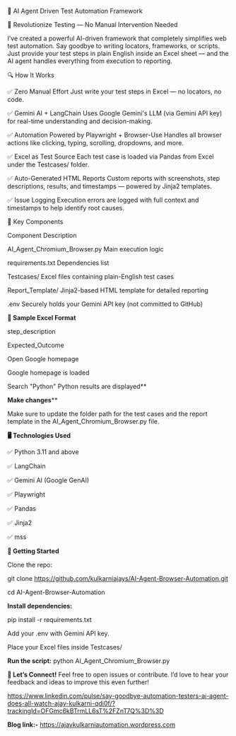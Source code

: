 🧠 AI Agent Driven Test Automation Framework

🚀 Revolutionize Testing — No Manual Intervention Needed

I’ve created a powerful AI-driven framework that completely simplifies web test automation. Say goodbye to writing locators, frameworks, or scripts. Just provide your test steps in plain English inside an Excel sheet — and the AI agent handles everything from execution to reporting.

🔍 How It Works

✅ Zero Manual Effort
Just write your test steps in Excel — no locators, no code.

✅ Gemini AI + LangChain
Uses Google Gemini's LLM (via Gemini API key) for real-time understanding and decision-making.

✅ Automation Powered by Playwright + Browser-Use
Handles all browser actions like clicking, typing, scrolling, dropdowns, and more.

✅ Excel as Test Source
Each test case is loaded via Pandas from Excel under the Testcases/ folder.

✅ Auto-Generated HTML Reports
Custom reports with screenshots, step descriptions, results, and timestamps — powered by Jinja2 templates.

✅ Issue Logging
Execution errors are logged with full context and timestamps to help identify root causes.

📁 Key Components

Component	Description

AI_Agent_Chromium_Browser.py	Main execution logic

requirements.txt	Dependencies list

Testcases/	Excel files containing plain-English test cases

Report_Template/	Jinja2-based HTML template for detailed reporting

.env	Securely holds your Gemini API key (not committed to GitHub)

**🧪 Sample Excel Format**

step_description

Expected_Outcome

Open Google homepage

Google homepage is loaded

Search "Python"	Python results are displayed**

**Make changes****

Make sure to update the folder path for the test cases and the report template in the AI_Agent_Chromium_Browser.py file.


**🖥️ Technologies Used**

✅ Python 3.11 and above

✅ LangChain

✅ Gemini AI (Google GenAI)

✅ Playwright

✅ Pandas

✅ Jinja2

✅ mss

**📌 Getting Started**

Clone the repo:

git clone https://github.com/kulkarniajays/AI-Agent-Browser-Automation.git

cd AI-Agent-Browser-Automation

**Install dependencies:**

pip install -r requirements.txt

Add your .env with Gemini API key.

Place your Excel files inside Testcases/

**Run the script:**
python AI_Agent_Chromium_Browser.py

**💬 Let’s Connect!**
Feel free to open issues or contribute. I’d love to hear your feedback and ideas to improve this even further!

https://www.linkedin.com/pulse/say-goodbye-automation-testers-ai-agent-does-all-watch-ajay-kulkarni-qdi0f/?trackingId=OFGmc6kBTrmLL6sT%2FZnT7Q%3D%3D

**Blog link:-**
https://ajaykulkarniautomation.wordpress.com




